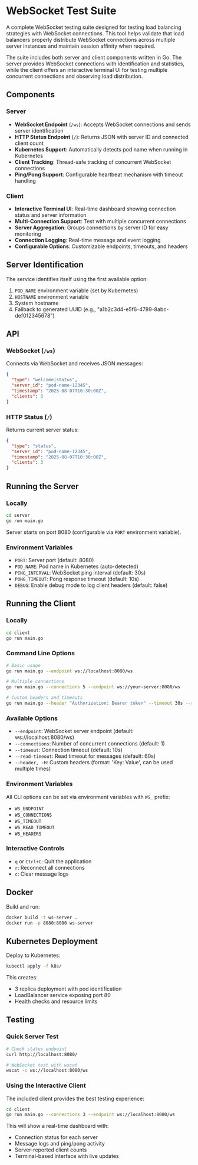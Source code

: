 # WebSocket Test Suite

A complete WebSocket testing suite designed for testing load balancing strategies with WebSocket connections. This tool helps validate that load balancers properly distribute WebSocket connections across multiple server instances and maintain session affinity when required.

The suite includes both server and client components written in Go. The server provides WebSocket connections with identification and statistics, while the client offers an interactive terminal UI for testing multiple concurrent connections and observing load distribution.

## Components

### Server
- **WebSocket Endpoint** (`/ws`): Accepts WebSocket connections and sends server identification
- **HTTP Status Endpoint** (`/`): Returns JSON with server ID and connected client count
- **Kubernetes Support**: Automatically detects pod name when running in Kubernetes
- **Client Tracking**: Thread-safe tracking of concurrent WebSocket connections
- **Ping/Pong Support**: Configurable heartbeat mechanism with timeout handling

### Client
- **Interactive Terminal UI**: Real-time dashboard showing connection status and server information
- **Multi-Connection Support**: Test with multiple concurrent connections
- **Server Aggregation**: Groups connections by server ID for easy monitoring
- **Connection Logging**: Real-time message and event logging
- **Configurable Options**: Customizable endpoints, timeouts, and headers

## Server Identification

The service identifies itself using the first available option:
1. `POD_NAME` environment variable (set by Kubernetes)
2. `HOSTNAME` environment variable
3. System hostname
4. Fallback to generated UUID (e.g., "a1b2c3d4-e5f6-4789-8abc-def012345678")

## API

### WebSocket (`/ws`)
Connects via WebSocket and receives JSON messages:
```json
{
  "type": "welcome|status",
  "server_id": "pod-name-12345",
  "timestamp": "2025-08-07T10:30:00Z",
  "clients": 3
}
```

### HTTP Status (`/`)
Returns current server status:
```json
{
  "type": "status",
  "server_id": "pod-name-12345",
  "timestamp": "2025-08-07T10:30:00Z",
  "clients": 3
}
```

## Running the Server

### Locally
```bash
cd server
go run main.go
```

Server starts on port 8080 (configurable via `PORT` environment variable).

### Environment Variables
- `PORT`: Server port (default: 8080)
- `POD_NAME`: Pod name in Kubernetes (auto-detected)
- `PING_INTERVAL`: WebSocket ping interval (default: 30s)
- `PONG_TIMEOUT`: Pong response timeout (default: 10s)
- `DEBUG`: Enable debug mode to log client headers (default: false)

## Running the Client

### Locally
```bash
cd client
go run main.go
```

### Command Line Options
```bash
# Basic usage
go run main.go --endpoint ws://localhost:8080/ws

# Multiple connections
go run main.go --connections 5 --endpoint ws://your-server:8080/ws

# Custom headers and timeouts
go run main.go --header "Authorization: Bearer token" --timeout 30s --read-timeout 120s
```

### Available Options
- `--endpoint`: WebSocket server endpoint (default: ws://localhost:8080/ws)
- `--connections`: Number of concurrent connections (default: 1)
- `--timeout`: Connection timeout (default: 10s)
- `--read-timeout`: Read timeout for messages (default: 60s)
- `--header, -H`: Custom headers (format: 'Key: Value', can be used multiple times)

### Environment Variables
All CLI options can be set via environment variables with `WS_` prefix:
- `WS_ENDPOINT`
- `WS_CONNECTIONS`
- `WS_TIMEOUT`
- `WS_READ_TIMEOUT`
- `WS_HEADERS`

### Interactive Controls
- `q` or `Ctrl+C`: Quit the application
- `r`: Reconnect all connections
- `c`: Clear message logs

## Docker

Build and run:
```bash
docker build -t ws-server .
docker run -p 8080:8080 ws-server
```

## Kubernetes Deployment

Deploy to Kubernetes:
```bash
kubectl apply -f k8s/
```

This creates:
- 3 replica deployment with pod identification
- LoadBalancer service exposing port 80
- Health checks and resource limits

## Testing

### Quick Server Test
```bash
# Check status endpoint
curl http://localhost:8080/

# WebSocket test with wscat
wscat -c ws://localhost:8080/ws
```

### Using the Interactive Client
The included client provides the best testing experience:
```bash
cd client
go run main.go --connections 3 --endpoint ws://localhost:8080/ws
```

This will show a real-time dashboard with:
- Connection status for each server
- Message logs and ping/pong activity
- Server-reported client counts
- Terminal-based interface with live updates
